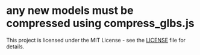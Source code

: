 
# any new models must be compressed using compress_glbs.js

This project is licensed under the MIT License - see the [LICENSE](LICENSE) file for details.

